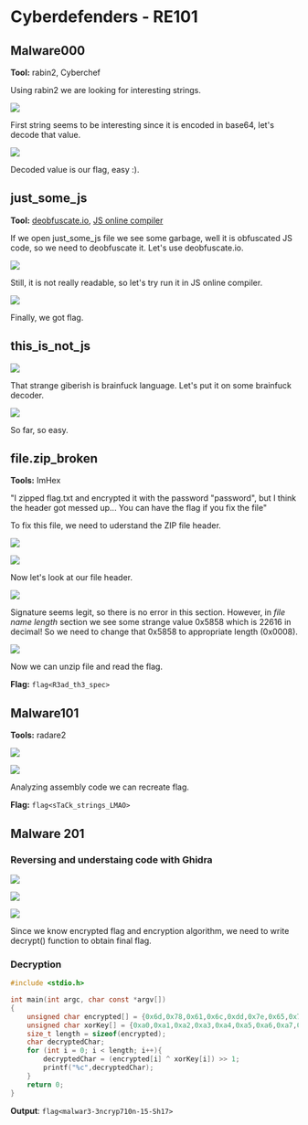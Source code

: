 # **Cyberdefenders - RE101**

## **Malware000**

**Tool:** rabin2, Cyberchef

Using rabin2 we are looking for interesting strings.


![](p/1.png)


First string seems to be interesting since it is encoded in base64, let's decode that value.


![](p/2.png)


Decoded value is our flag, easy :).

## **just_some_js**

**Tool:** [deobfuscate.io](https://deobfuscate.io/), [JS online compiler](https://www.programiz.com/javascript/online-compiler/)

If we open just_some_js file we see some garbage, well it is obfuscated JS code, so we need to deobfuscate it. Let's use deobfuscate.io.


![](p/3.png)


Still, it is not really readable, so let's try run it in JS online compiler.


![](p/4.png)


Finally, we got flag.


## **this_is_not_js**


![](p/5.png)


That strange giberish is brainfuck language. Let's put it on some brainfuck decoder.


![](p/6.png)


So far, so easy.


## **file.zip_broken**

**Tools:** ImHex

"I zipped flag.txt and encrypted it with the password "password", but I think the header got messed up... You can have the flag if you fix the file"

To fix this file, we need to uderstand the ZIP file header.


![](p/7.png)


![](p/8.png)


Now let's look at our file header.


![](p/9.png)


Signature seems legit, so there is no error in this section. However, in *file name length* section we see some strange value 0x5858 which is 22616 in decimal! So we need to change that 0x5858 to appropriate length (0x0008). 


![](p/10.png)

Now we can unzip file and read the flag.

**Flag:** `flag<R3ad_th3_spec>`

## **Malware101**

**Tools:** radare2


![](p/11.png)


![](p/12.png)


Analyzing assembly code we can recreate flag.

**Flag:** `flag<sTaCk_strings_LMAO>`

## **Malware 201**

### **Reversing and understaing code with Ghidra**


![](p/13.png)


![](p/14.png)


![](p/15.png)


Since we know encrypted flag and encryption algorithm, we need to write decrypt() function to obtain final flag. 

### **Decryption**


```c
#include <stdio.h>

int main(int argc, char const *argv[])
{
    unsigned char encrypted[] = {0x6d,0x78,0x61,0x6c,0xdd,0x7e,0x65,0x7e,0x47,0x6a,0x4f,0xcc,0xf7,0xca,0x73,0x68,0x55,0x42,0x53,0xdc,0xd7,0xd4,0x6b,0xec,0xdb,0xd2,0xe1,0x1c,0x6d,0xde,0xd1,0xc2};
    unsigned char xorKey[] = {0xa0,0xa1,0xa2,0xa3,0xa4,0xa5,0xa6,0xa7,0xa8,0xa9,0xaa,0xab,0xac,0xad,0xae,0xaf,0xb0,0xb1,0xb2,0xb3,0xb4,0xb5,0xb6,0xb7,0xb8,0xb9,0xba,0xbb,0xbc,0xbd,0xbe,0xbf};
    size_t length = sizeof(encrypted);
    char decryptedChar;
    for (int i = 0; i < length; i++){
        decryptedChar = (encrypted[i] ^ xorKey[i]) >> 1;
        printf("%c",decryptedChar);
    }
    return 0;
}

```

**Output**: `flag<malwar3-3ncryp710n-15-Sh17>`
